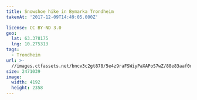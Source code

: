 ```yaml
---
title: Snowshoe hike in Bymarka Trondheim
takenAt: '2017-12-09T14:49:05.000Z'

license: CC BY-ND 3.0
geo:
  lat: 63.378175
  lng: 10.275313
tags:
  - Trondheim
url: >-
  //images.ctfassets.net/bncv3c2gt878/5e4z9raFSWiyPaXAPoS7wZ/88e83aaf0d9739b7d5865e2c45ae4a77/snowshoe-hike-in-bymarka-trondheim_38244979514_o
size: 2471039
image:
  width: 4192
  height: 2358
---
```

